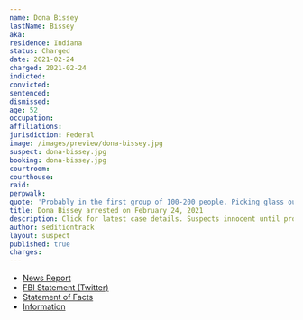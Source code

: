 ```yaml
---
name: Dona Bissey
lastName: Bissey
aka:
residence: Indiana
status: Charged
date: 2021-02-24
charged: 2021-02-24
indicted:
convicted: 
sentenced: 
dismissed: 
age: 52
occupation:
affiliations:
jurisdiction: Federal
image: /images/preview/dona-bissey.jpg
suspect: dona-bissey.jpg
booking: dona-bissey.jpg
courtroom:
courthouse:
raid:
perpwalk:
quote: 'Probably in the first group of 100-200 people. Picking glass out of my purse.'
title: Dona Bissey arrested on February 24, 2021
description: Click for latest case details. Suspects innocent until proven guilty.
author: seditiontrack
layout: suspect
published: true
charges:
---
```

- [News Report](https://www.indystar.com/story/news/crime/2021/02/25/fbi-arrests-indiana-women-capitol-riot-charges-aftermath/6822567002/)
- [FBI Statement (Twitter)](https://twitter.com/FBIIndianapolis/status/1365005756588777476)
- [Statement of Facts](https://extremism.gwu.edu/sites/g/files/zaxdzs2191/f/Dona%20Sue%20Bissey%20and%20Anna%20Morgan-Lloyd%20Statement%20of%20Facts.pdf)
- [Information](https://www.justice.gov/usao-dc/case-multi-defendant/file/1378451/download)
